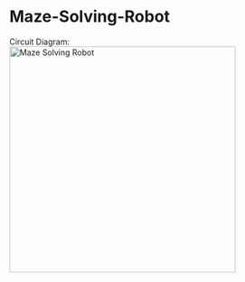 # Maze-Solving-Robot

Circuit Diagram:
<img src="images/robot.jpg" alt="Maze Solving Robot" width="400">

